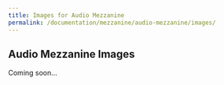 ```yaml
---
title: Images for Audio Mezzanine
permalink: /documentation/mezzanine/audio-mezzanine/images/
---
```

## Audio Mezzanine Images

Coming soon...
